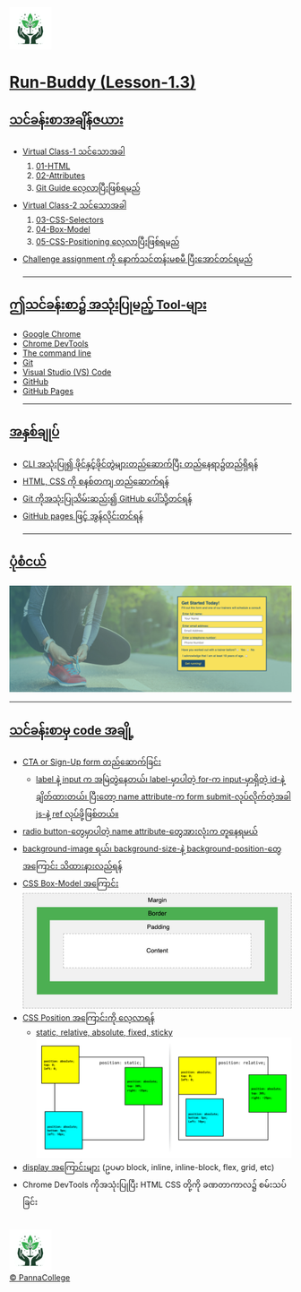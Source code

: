 <a href="https://sites.google.com/pannacollege.org/pannacollege/home"><img src="./assets/images/mylogo.jpeg" width="75"/>
# Run-Buddy (Lesson-1.3)

## သင်ခန်းစာအချိန်ဇယား
- Virtual Class-1 သင်သောအခါ
    1. 01-HTML
    2. 02-Attributes
    3. Git Guide လေ့လာပြီးဖြစ်ရမည်
- Virtual Class-2 သင်သောအခါ         
    1. 03-CSS-Selectors 
    2. 04-Box-Model
    3. 05-CSS-Positioning လေ့လာပြီးဖြစ်ရမည်
- Challenge assignment ကို နောက်သင်တန်းမစမီ ပြီးအောင်တင်ရမည်<hr>

## ဤသင်ခန်းစာ၌ အသုံးပြုမည့် Tool-များ
- Google Chrome
- Chrome DevTools
- The command line
- Git
- Visual Studio (VS) Code
- GitHub
- GitHub Pages<hr>

## အနှစ်ချုပ်
- CLI အသုံးပြု၍ ဖိုင်နှင့်ဖိုင်တွဲများတည်ဆောက်ပြီး တည်နေရာ၌တည်ရှိရန်
- HTML, CSS ကို စနစ်တကျ တည်ဆောက်ရန်
- Git ကိုအသုံးပြုသိမ်းဆည်း၍ GitHub ပေါ်သို့တင်ရန်
- GitHub pages ဖြင့် အွန်လိုင်းတင်ရန်<hr>

## ပုံစံငယ်
![mockUp](./assets/images/50-hero-section-mock-up.jpg)<br><hr>

## သင်ခန်းစာမှ code အချို့
- CTA or Sign-Up form တည်ဆောက်ခြင်း
    - label နဲ့ input က အမြဲတွဲနေတယ်၊ label-မှာပါတဲ့ for-က input-မှာရှိတဲ့ id-နဲ့ ချိတ်ထားတယ်၊ ပြီးတော့ name attribute-က form submit-လုပ်လိုက်တဲ့အခါ js-နဲ့ ref လုပ်ဖို့ဖြစ်တယ်။
- radio button-တွေမှာပါတဲ့ name attribute-တွေအားလုံးက တူနေရမယ်
- background-image ရယ်၊ background-size-နဲ့ background-position-တွေအကြောင်း သိထားနားလည်ရန်
- CSS Box-Model အကြောင်း
![box-model](./assets/images/103-box-model.jpg)
- CSS Position အကြောင်းကို လေ့လာရန်
    - static, relative, absolute, fixed, sticky
![position](./assets/images/599-relative-static-position.jpg)
- <a href="https://developer.mozilla.org/en-US/docs/Web/CSS/display">display အကြောင်းများ</a> (ဥပမာ block, inline, inline-block, flex, grid, etc)
- Chrome DevTools ကိုအသုံးပြုပြီး HTML CSS တို့ကို ခဏတာကာလ၌ စမ်းသပ်ခြင်း

<br>
<a href="https://sites.google.com/pannacollege.org/pannacollege/home"><img src="./assets/images/mylogo.jpeg" width="75"/></a><br>
<a href="https://sites.google.com/pannacollege.org/pannacollege/home">© PannaCollege</a>
